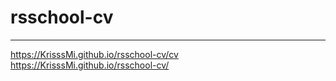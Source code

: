 # rsschool-cv
***
https://KrisssMi.github.io/rsschool-cv/cv  
https://KrisssMi.github.io/rsschool-cv/
